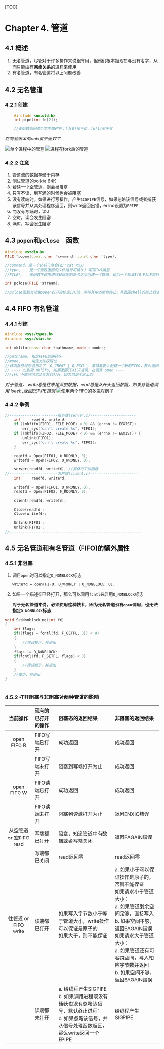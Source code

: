 [TOC]

# Chapter 4. 管道

## 4.1 概述


1. 无名管道，尽管对于许多操作来说很有用，但他们根本据现在与没有名字，从而只能由有**亲缘关系**的进程来使用
2. 有名管道，有名管道将以上问题改善

## 4.2 无名管道


### 4.2.1 创建
```cpp
	#include <unistd.h>
	int pipe(int fd[2]);

	//该函数返回两个文件描述符：fd[0]用于读，fd[1]用于写
```
*在有些版本的unix属于全双工*

![单个进程中的管道](./SingleProcessPipe.png)
![进程在fork后的管道](./DoubleProcessPipe.png)

### 4.2.2 注意

1. 管道流的数据存储于内存
2. 测试管道的大小为 64K
3. 若读一个空管道，则会被阻塞
4. 只写不读，到写满的时候也会被阻塞
5. 没有读端时，如果进行写操作，产生`SIGPIPE`信号，如果忽略该信号或者捕获该信号并从其处理程序返回，则write返回出错，errno设置为`EPIPE`
6. 而没有写端时，读0
7. 空时，读会发生阻塞
8. 满时，写会发生阻塞


## 4.3 `popen`和`pclose	`函数


```cpp
#include <stdio.h>
FILE *popen(const char *command, const char *type);

//command，是一个shell命令(如：cat xxx)
//type,    是一个函数返回的文件指针可读(r) 可写(w)类型
//FILE*,   该函数在调用进程和指定的命令之间创建一个管道，返回一个标准I/O FILE指针

int pclose(FILE *stream);

//pclose函数关闭由popen打开的标准I/O流，等待其中的命令终止，再返回shell的终止状态
```


## 4.4 FIFO 有名管道


### 4.4.1 创建


```cpp
#include <sys/types.h>
#include <sys/stat.h>

int mkfifo(const char *pathname, mode_t mode);

//pathname, 指定FIFO的路径名
//mode,     指定文件权限位
//该函数已经隐含指定了 `O_CREAT | O_EXCL`, 意味着要么创建一个新的FIFO，要么返回一个EEXIST错误
// ---- 先到用 mkfifo, 如果返回EEXIST错误，在调用 open ----
//FIFO 不能同时以读写方式打开，因为他是半双工的
```
*对于管道， write总是往末尾添加数据，read总是从开头返回数据，如果对管道调用 lseek ,返回ESPIPE错误*
![使用两个FIFO的多进程例子](./DoubleProcessFifo.png)


### 4.4.2 举例

```cpp
//----------------------服务器(server.c)---------------------
	int		readfd, writefd;
	if ((mkfifo(FIFO1, FILE_MODE) < 0) && (errno != EEXIST))
		err_sys("can't create %s", FIFO1);
	if ((mkfifo(FIFO2, FILE_MODE) < 0) && (errno != EEXIST)) {
		unlink(FIFO1);
		err_sys("can't create %s", FIFO2);
	}

	readfd = Open(FIFO1, O_RDONLY, 0);
	writefd = Open(FIFO2, O_WRONLY, 0);

	server(readfd, writefd); //具体的工作函数
//----------------------客户端(client.c)----------------------
	int		readfd, writefd;

	writefd = Open(FIFO1, O_WRONLY, 0);
	readfd = Open(FIFO2, O_RDONLY, 0);

	client(readfd, writefd);

	Close(readfd);
	Close(writefd);

	Unlink(FIFO1);
	Unlink(FIFO2);
//------------------------------------------------------------
```

## 4.5 无名管道和有名管道（FIFO)的额外属性

### 4.5.1 非阻塞

1. 调用`open`时可以指定`O_NONBLOCK`标志
	
	`writefd = open(FIFO, O_WRONLY | O_NONBLOCK, 0);`

2. 如果一个描述符已经打开，那么可以调用`fcntl`来启用`O_NONBLOCK`标志
	
	**对于无名管道来说，必须使用这种技术，因为无名管道没有`open`调用，也无法指定`O_NONBLOCK`标志**

```cpp
void SetNonblocking(int fd)
{
	int flags;
	if((flags = fcntl(fd, F_GETFL, 0)) < 0)
	{
		//错误提示，并退出
	}
	flags |= O_NONBLOCK;
	if(fcntl(fd, F_SETFL, flags) < 0)
	{
		//错误提示，并退出
	}
	//成功，并退出
}
	
```

### 4.5.2 打开阻塞与非阻塞对两种管道的影响

|当前操作|现有的已打开的操作|阻塞态的返回结果|非阻塞的返回结果|
|:----:|:----|:----|:----|
|open FIFO R|FIFO写端已打开|成功返回        |成功返回|
|           |FIFO写端未打开|阻塞到写端打开为止|成功返回|
|open FIFO W|FIFO读端已打开|成功返回        |成功返回|
|           |FIFO读端未打开|阻塞到读端打开为止|返回ENXIO错误|
|从空管道 or 空FIFO read|写端都已打开|阻塞，知道管道中有数据或者写端关闭|返回EAGAIN错误|
|                     |写端都已关闭|read返回零|read返回零|
|往管道 or FIFO write|读端都已打开|如果写入字节数小于等于管道大小，write操作可以保证是原子的<br>如果大于，则不能保证|a. 如果小于可以保证操作是原子的，否则不能保证<br>如果请求小于管道大小：<br>a. 如果管道剩余空间足够，直接写入<br>b. 如果空间不够，返回EAGAIN错误<br>如果请求大于管道大小：<br>a. 如果管道还有可容纳空间，写入相应字节数并返回<br>b. 如果空间不够，返回EAGAIN错误|
|                   |读端都未打开|a. 给线程产生SIGPIPE <br>b. 如果调用进程既没有捕获也没有忽略该信号，默认终止进程`<br>c. 如果忽略该信号，并从信号处理函数返回，那么write返回一个EPIPE|给线程产生SIGPIPE|


